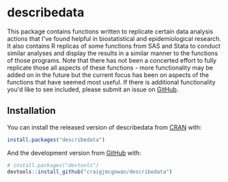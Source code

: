 
<!-- README.md is generated from README.Rmd. Please edit that file -->
describedata
============

<!-- badges: start -->
<!-- badges: end -->
This package contains functions written to replicate certain data analysis actions that I've found helpful in biostatistical and epidemiological research. It also contains R replicas of some functions from SAS and Stata to conduct similar analyses and display the results in a similar manner to the functions of those programs. Note that there has not been a concerted effort to fully replicate those all aspects of these functions - more functionality may be added on in the future but the current focus has been on aspects of the functions that have seemed most useful. If there is additional functionality you'd like to see included, please submit an issue on [GitHub](https://github.com/craigjmcgowan/describedata).

Installation
------------

You can install the released version of describedata from [CRAN](https://CRAN.R-project.org) with:

``` r
install.packages("describedata")
```

And the development version from [GitHub](https://github.com/) with:

``` r
# install.packages("devtools")
devtools::install_github("craigjmcgowan/describedata")
```

